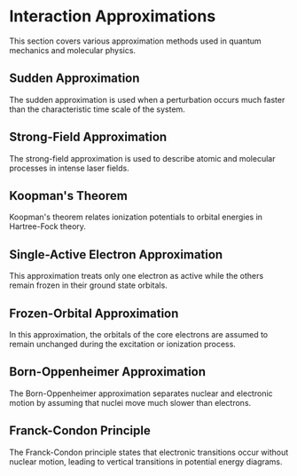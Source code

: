 # Interaction Approximations

This section covers various approximation methods used in quantum mechanics and molecular physics.

## Sudden Approximation
The sudden approximation is used when a perturbation occurs much faster than the characteristic time scale of the system.

## Strong-Field Approximation
The strong-field approximation is used to describe atomic and molecular processes in intense laser fields.

## Koopman's Theorem
Koopman's theorem relates ionization potentials to orbital energies in Hartree-Fock theory.

## Single-Active Electron Approximation
This approximation treats only one electron as active while the others remain frozen in their ground state orbitals.

## Frozen-Orbital Approximation
In this approximation, the orbitals of the core electrons are assumed to remain unchanged during the excitation or ionization process.

## Born-Oppenheimer Approximation
The Born-Oppenheimer approximation separates nuclear and electronic motion by assuming that nuclei move much slower than electrons.

## Franck-Condon Principle
The Franck-Condon principle states that electronic transitions occur without nuclear motion, leading to vertical transitions in potential energy diagrams.